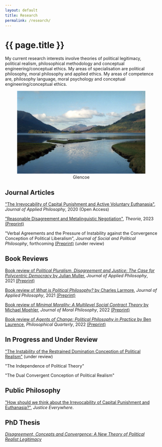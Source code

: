 ```yaml
---
layout: default
title: Research
permalink: /research/
---
```

# {{ page.title }}

My current research interests involve theories of political legitimacy, political realism, philosophical methodology and conceptual engineering/conceptual ethics. My areas of specialisation are political philosophy, moral philosophy and applied ethics. My areas of competence are, philosophy language, moral psychology and conceptual engineering/conceptual ethics.

<figure style="text-align:center;">
<img src="/assets/lake.jpg" alt="glencoe"/>
<figcaption> Glencoe </figcaption>
</figure>


## Journal Articles

["The Irrevocability of Capital Punishment and Active Voluntary Euthanasia"](https://doi.org/10.1111/japp.12478), *Journal of Applied Philosophy*, 2020 (Open Access)

["Reasonable Disagreement and Metalinguistic Negotiation"](https://doi.org/10.1111/theo.12454), *Theoria*, 2023 [(Preprint)](https://docs.google.com/document/d/18YvnHCQt9ato9P-usZJWdQpWe5PZQXsQXM8pKhSDaT0/edit?usp=share_link)

"Verbal Agreements and the Pressure of Instability against the Convergence Conception of Political Liberalism", *Journal of Social and Political Philosophy*, forthcoming [(Preprint)](https://docs.google.com/document/d/1cY4dmTVrZq380FiGUvEF_RGp1xw-qiyp4mJ9jOgBuIE/edit?usp=share_link) (under review)

## Book Reviews

[Book review of *Political Pluralism, Disagreement and Justice: The Case for Polycentric Democracy* by Julian Muller](https://doi.org/10.1111/japp.12494), *Journal of Applied Philosophy*, 2021 [(Preprint)](https://docs.google.com/document/d/1c0ml6b_4sprN26Qd6DfpYyZsGOtlKKngtWqv3ZRMR-k/edit?usp=sharing)

[Book review of *What is Political Philosophy?* by Charles Larmore](https://doi.org/10.1111/japp.12518), *Journal of Applied Philosophy*, 2021 [(Preprint)](https://docs.google.com/document/d/1bxygyWASwlTdRSkkfM9eWjShCQXQ28UKg1Rj9RH8mSQ/edit?usp=sharing)

[Book review of *Minimal Morality: A Multilevel Social Contract Theory* by Michael Moehler](https://doi.org/10.1163/17455243-19020002), *Journal of Moral Philosophy*, 2022 [(Preprint)](https://docs.google.com/document/d/1nSV86y9-RPJRQ3PltHQoNBsickirNsDqDW4Nor0uQ-Q/edit?usp=sharing)

[Book review of *Agents of Change: Political Philosophy in Practice* by Ben Laurence](https://doi.org/10.1093/pq/pqac025), *Philosophical Quarterly*, 2022 [(Preprint)](https://docs.google.com/document/d/1AyI6lxnvJN2B1pNoYs6ArLHRg-F2M0_iMQSxaU9jstY/edit?usp=sharing)

## In Progress and Under Review

["The Instability of the Restrained Domination Conception of Political Realism"](https://docs.google.com/document/d/1YMqCKsBhsELcWb6H0_vv6CHnyhRM93SMsw_eh0i7_VY/edit?usp=share_link) (under review)

"The Independence of Political Theory"

"The Dual Convergent Conception of Political Realism"

## Public Philosophy
["How should we think about the Irrevocability of Capital Punishment and Euthanasia?"](http://justice-everywhere.org/health/how-should-we-think-about-the-irrevocability-of-capital-punishment-and-euthanasia/), *Justice Everywhere*.

<!--
\item Three Views on Explaining Reasonable Disagreement
\item Consensus Political Liberalism and Deep Disagreement
\item Why Convergence Political Liberalism Cannot Create Stability
\item Between Consensus and Unrestrained Coercion: Two Problems for Political Realism
\item The Dual Convergent Conception of Political Realism
-->

## PhD Thesis

[*Disagreement, Concepts and Convergence: A New Theory of Political Realist Legitimacy*](http://hdl.handle.net/10023/20893)

<!--
Abstract: This thesis argues for a novel conception of political realism as a theory of political legitimacy: the Dual Convergent Conception. The thesis is framed by the thought that one way of theorising about political legitimacy involves working out how reasonable people can achieve a stable political order so that, despite their profound moral differences, they may live together governed by principles they have sufficient moral reason to affirm from within their own point of view. I argue that this ultimately involves making a special sort of argument that takes reasonable disagreement about justice seriously: a Disagreement to Legitimacy argument. This is an argument with two parts. The first part involves finding the best explanation of reasonable disagreement about justice. After arguing against all extant explanations of reasonable disagreement, I develop a novel explanation: Diverse Packages Theory. This explanation makes use of the idea of metalinguistic negotiation and empirical work in developmental psychology on concepts, to argue that the best explanation of reasonable disagreement about justice is that reasonable people possess and use diverse concepts and conceptions of justice. The second part of the Disagreement to Legitimacy argument involves proposing, on the basis of Diverse Packages Theory's explanation, how all reasonable people can have sufficient moral reason to coordinate and continue coordinating over time on coercive principles or rules that order society's basic institutions. I then argue that extant conceptions of political liberalism and political realism cannot show how reasonable people can achieve this. I then argue that by combining certain elements of the political liberal view of convergent agreements, and the political realist focus on a contextually situated acceptance of coercively enforced political principles, the Dual Convergent Conception of political realism can show how reasonable people can achieve a stable political order.
-->




